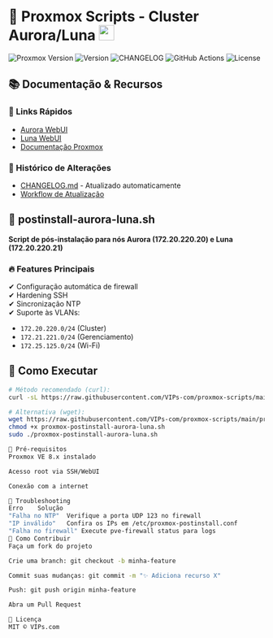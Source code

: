 # 🚀 Proxmox Scripts - Cluster Aurora/Luna <img src="assets/proxmox-icon.png" width="30">

![Proxmox Version](https://img.shields.io/badge/Proxmox-8.x-orange)
![Version](https://img.shields.io/github/v/release/VIPs-com/proxmox-scripts?include_prereleases&style=flat-square)
![CHANGELOG](https://img.shields.io/badge/CHANGELOG-auto--updated-brightgreen?style=flat-square)
![GitHub Actions](https://img.shields.io/github/actions/workflow/status/VIPs-com/proxmox-scripts/update-changelog.yml?style=flat-square)
![License](https://img.shields.io/badge/license-MIT-blue)

## 📚 Documentação & Recursos
### 🔗 Links Rápidos
- [Aurora WebUI](https://172.20.220.20:8006)
- [Luna WebUI](https://172.20.220.21:8006)
- [Documentação Proxmox](https://pve.proxmox.com/wiki/Main_Page)

### 📜 Histórico de Alterações
- [CHANGELOG.md](CHANGELOG.md) - Atualizado automaticamente
- [Workflow de Atualização](.github/workflows/update-changelog.yml)

## 📌 postinstall-aurora-luna.sh
**Script de pós-instalação para nós Aurora (172.20.220.20) e Luna (172.20.220.21)**

### 🔥 Features Principais
✔ Configuração automática de firewall  
✔ Hardening SSH  
✔ Sincronização NTP  
✔ Suporte às VLANs:
  - `172.20.220.0/24` (Cluster)
  - `172.21.221.0/24` (Gerenciamento)
  - `172.25.125.0/24` (Wi-Fi)

## 🚀 Como Executar
```bash
# Método recomendado (curl):
curl -sL https://raw.githubusercontent.com/VIPs-com/proxmox-scripts/main/proxmox-postinstall-aurora-luna.sh | bash

# Alternativa (wget):
wget https://raw.githubusercontent.com/VIPs-com/proxmox-scripts/main/proxmox-postinstall-aurora-luna.sh
chmod +x proxmox-postinstall-aurora-luna.sh
sudo ./proxmox-postinstall-aurora-luna.sh

🧩 Pré-requisitos
Proxmox VE 8.x instalado

Acesso root via SSH/WebUI

Conexão com a internet

🚨 Troubleshooting
Erro	Solução
"Falha no NTP"	Verifique a porta UDP 123 no firewall
"IP inválido"	Confira os IPs em /etc/proxmox-postinstall.conf
"Falha no firewall"	Execute pve-firewall status para logs
🤝 Como Contribuir
Faça um fork do projeto

Crie uma branch: git checkout -b minha-feature

Commit suas mudanças: git commit -m "✨ Adiciona recurso X"

Push: git push origin minha-feature

Abra um Pull Request

📄 Licença
MIT © VIPs.com

